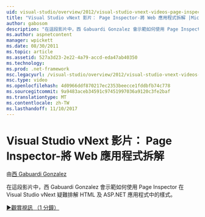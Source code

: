 ```yaml
---
uid: visual-studio/overview/2012/visual-studio-vnext-videos-page-inspector-decomposing-your-web-application
title: "Visual Studio vNext 影片： Page Inspector-將 Web 應用程式拆解 |Microsoft 文件"
author: gabosom
description: "在這段影片中，西 Gabuardi Gonzalez 會示範如何使用 Page Inspector 在 Visual Studio vNext 疑難排解 HTML 及 ASP.NET 應用程式中的樣式..."
ms.author: aspnetcontent
manager: wpickett
ms.date: 08/30/2011
ms.topic: article
ms.assetid: 527a3d23-2e22-4a79-accd-eda47ab40350
ms.technology: 
ms.prod: .net-framework
msc.legacyurl: /visual-studio/overview/2012/visual-studio-vnext-videos-page-inspector-decomposing-your-web-application
msc.type: video
ms.openlocfilehash: 4d0966ddf870217ec2353beecce1fddbfb74c778
ms.sourcegitcommit: 9a9483aceb34591c97451997036a9120c3fe2baf
ms.translationtype: MT
ms.contentlocale: zh-TW
ms.lasthandoff: 11/10/2017
---
```

<a name="visual-studio-vnext-videos-page-inspector---decomposing-your-web-application"></a>Visual Studio vNext 影片： Page Inspector-將 Web 應用程式拆解
====================
由[西 Gabuardi Gonzalez](https://github.com/gabosom)

在這段影片中，西 Gabuardi Gonzalez 會示範如何使用 Page Inspector 在 Visual Studio vNext 疑難排解 HTML 及 ASP.NET 應用程式中的樣式。

[&#9654;觀賞視訊 （1 分鐘）](https://channel9.msdn.com/Blogs/ASP-NET-Site-Videos/visual-studio-vnext-videos-page-inspector-decomposing-your-web-application)
